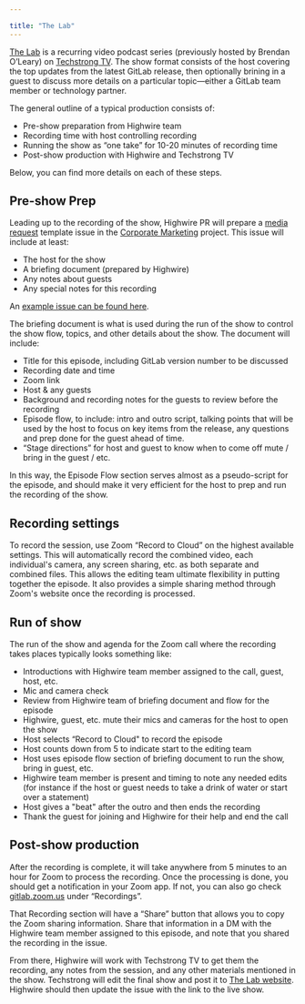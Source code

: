 ```yaml
---

title: "The Lab"
---
```








[The Lab](
https://techstrong.tv/videos/the-lab) is a recurring video podcast series (previously hosted by Brendan O’Leary) on [Techstrong TV](
https://techstrong.tv/). The show format consists of the host covering the top updates from the latest GitLab release, then optionally brining in a guest to discuss more details on a particular topic—either a GitLab team member or technology partner.

The general outline of a typical production consists of:

- Pre-show preparation from Highwire team
- Recording time with host controlling recording
- Running the show as “one take” for 10-20 minutes of recording time
- Post-show production with Highwire and Techstrong TV

Below, you can find more details on each of these steps.

## Pre-show Prep
Leading up to the recording of the show, Highwire PR will prepare a [media request](https://gitlab.com/gitlab-com/marketing/corporate_marketing/corporate-marketing/-/blob/master/.gitlab/issue_templates/media-request.md) template issue in the [Corporate Marketing](https://gitlab.com/gitlab-com/marketing/corporate_marketing/corporate-marketing) project. This issue will include at least:

- The host for the show
- A briefing document (prepared by Highwire)
- Any notes about guests
- Any special notes for this recording

An [example issue can be found here](https://gitlab.com/gitlab-com/marketing/corporate_marketing/corporate-marketing/-/issues/7214).

The briefing document is what is used during the run of the show to control the show flow, topics, and other details about the show. The document will include:

- Title for this episode, including GitLab version number to be discussed
- Recording date and time
- Zoom link
- Host & any guests
- Background and recording notes for the guests to review before the recording
- Episode flow, to include: intro and outro script, talking points that will be used by the host to focus on key items from the release, any questions and prep done for the guest ahead of time.
- “Stage directions” for host and guest to know when to come off mute / bring in the guest / etc.

In this way, the Episode Flow section serves almost as a pseudo-script for the episode, and should make it very efficient for the host to prep and run the recording of the show.

## Recording settings
To record the session, use Zoom “Record to Cloud” on the highest available settings. This will automatically record the combined video, each individual's camera, any screen sharing, etc. as both separate and combined files. This allows the editing team ultimate flexibility in putting together the episode. It also provides a simple sharing method through Zoom's website once the recording is processed.

## Run of show
The run of the show and agenda for the Zoom call where the recording takes places typically looks something like:

- Introductions with Highwire team member assigned to the call, guest, host, etc.
- Mic and camera check
- Review from Highwire team of briefing document and flow for the episode
- Highwire, guest, etc. mute their mics and cameras for the host to open the show
- Host selects “Record to Cloud" to record the episode
- Host counts down from 5 to indicate start to the editing team
- Host uses episode flow section of briefing document to run the show, bring in guest, etc.
- Highwire team member is present and timing to note any needed edits (for instance if the host or guest needs to take a drink of water or start over a statement)
- Host gives a "beat" after the outro and then ends the recording
- Thank the guest for joining and Highwire for their help and end the call

## Post-show production 
After the recording is complete, it will take anywhere from 5 minutes to an hour for Zoom to process the recording. Once the processing is done, you should get a notification in your Zoom app. If not, you can also go check [gitlab.zoom.us](https://gitlab.zoom.us) under “Recordings”.

That Recording section will have a “Share” button that allows you to copy the Zoom sharing information. Share that information in a DM with the Highwire team member assigned to this episode, and note that you shared the recording in the issue.

From there, Highwire will work with Techstrong TV to get them the recording, any notes from the session, and any other materials mentioned in the show. Techstrong will edit the final show and post it to [The Lab website](https://techstrong.tv/videos/the-lab). Highwire should then update the issue with the link to the live show.


